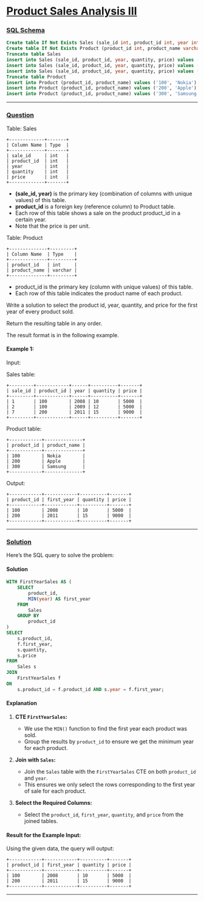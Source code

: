 # [Product Sales Analysis III](#product-sales-analysis-iii)

### [SQL Schema](#sql-schema)
```sql
Create table If Not Exists Sales (sale_id int, product_id int, year int, quantity int, price int)
Create table If Not Exists Product (product_id int, product_name varchar(10))
Truncate table Sales
insert into Sales (sale_id, product_id, year, quantity, price) values ('1', '100', '2008', '10', '5000')
insert into Sales (sale_id, product_id, year, quantity, price) values ('2', '100', '2009', '12', '5000')
insert into Sales (sale_id, product_id, year, quantity, price) values ('7', '200', '2011', '15', '9000')
Truncate table Product
insert into Product (product_id, product_name) values ('100', 'Nokia')
insert into Product (product_id, product_name) values ('200', 'Apple')
insert into Product (product_id, product_name) values ('300', 'Samsung')
```

---

### [Question](#question)

Table: Sales
```
+-------------+-------+
| Column Name | Type  |
+-------------+-------+
| sale_id     | int   |
| product_id  | int   |
| year        | int   |
| quantity    | int   |
| price       | int   |
+-------------+-------+
```
- **(sale_id, year)** is the primary key (combination of columns with unique values) of this table.
- **product_id** is a foreign key (reference column) to Product table.
- Each row of this table shows a sale on the product product_id in a certain year.
- Note that the price is per unit.
 

Table: Product
```
+--------------+---------+
| Column Name  | Type    |
+--------------+---------+
| product_id   | int     |
| product_name | varchar |
+--------------+---------+
```
- product_id is the primary key (column with unique values) of this table.
- Each row of this table indicates the product name of each product.
 

Write a solution to select the product id, year, quantity, and price for the first year of every product sold.

Return the resulting table in any order.

The result format is in the following example.

 
#### Example 1:

Input: 

Sales table:
```
+---------+------------+------+----------+-------+
| sale_id | product_id | year | quantity | price |
+---------+------------+------+----------+-------+ 
| 1       | 100        | 2008 | 10       | 5000  |
| 2       | 100        | 2009 | 12       | 5000  |
| 7       | 200        | 2011 | 15       | 9000  |
+---------+------------+------+----------+-------+
```
Product table:
```
+------------+--------------+
| product_id | product_name |
+------------+--------------+
| 100        | Nokia        |
| 200        | Apple        |
| 300        | Samsung      |
+------------+--------------+
```
Output: 
```
+------------+------------+----------+-------+
| product_id | first_year | quantity | price |
+------------+------------+----------+-------+ 
| 100        | 2008       | 10       | 5000  |
| 200        | 2011       | 15       | 9000  |
+------------+------------+----------+-------+
```

---

### [Solution](#solution)


Here’s the SQL query to solve the problem:

#### Solution
```sql
WITH FirstYearSales AS (
    SELECT 
        product_id, 
        MIN(year) AS first_year
    FROM 
        Sales
    GROUP BY 
        product_id
)
SELECT 
    s.product_id, 
    f.first_year, 
    s.quantity, 
    s.price
FROM 
    Sales s
JOIN 
    FirstYearSales f
ON 
    s.product_id = f.product_id AND s.year = f.first_year;
```

#### Explanation
1. **CTE `FirstYearSales`:**  
   - We use the `MIN()` function to find the first year each product was sold.
   - Group the results by `product_id` to ensure we get the minimum year for each product.

2. **Join with `Sales`:**  
   - Join the `Sales` table with the `FirstYearSales` CTE on both `product_id` and `year`.
   - This ensures we only select the rows corresponding to the first year of sale for each product.

3. **Select the Required Columns:**  
   - Select the `product_id`, `first_year`, `quantity`, and `price` from the joined tables.

#### Result for the Example Input:
Using the given data, the query will output:
```
+------------+------------+----------+-------+
| product_id | first_year | quantity | price |
+------------+------------+----------+-------+ 
| 100        | 2008       | 10       | 5000  |
| 200        | 2011       | 15       | 9000  |
+------------+------------+----------+-------+
```

---

